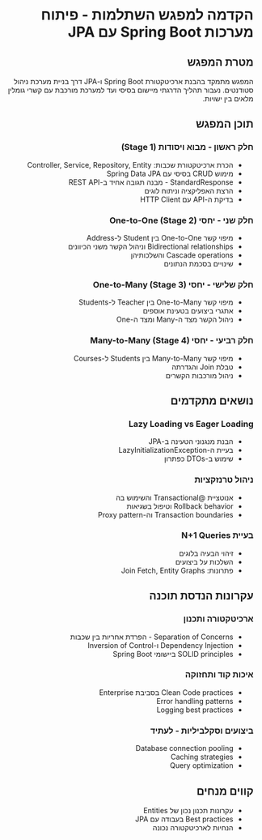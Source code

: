 <div dir="rtl">

# הקדמה למפגש השתלמות - פיתוח מערכות Spring Boot עם JPA

## מטרת המפגש

המפגש מתמקד בהבנת ארכיטקטורת Spring Boot ו-JPA דרך בניית מערכת ניהול סטודנטים. נעבור תהליך הדרגתי מיישום בסיסי ועד למערכת מורכבת עם קשרי גומלין מלאים בין ישויות.

## תוכן המפגש

### חלק ראשון - מבוא ויסודות (Stage 1)
- הכרת ארכיטקטורת שכבות: Controller, Service, Repository, Entity
- מימוש CRUD בסיסי עם Spring Data JPA
- StandardResponse - מבנה תגובה אחיד ב-REST API
- הרצת האפליקציה וניתוח לוגים
- בדיקת ה-API עם HTTP Client

### חלק שני - יחסי One-to-One (Stage 2)
- מיפוי קשר One-to-One בין Student ל-Address
- Bidirectional relationships וניהול הקשר משני הכיוונים
- Cascade operations והשלכותיהן
- שינויים בסכמת הנתונים

### חלק שלישי - יחסי One-to-Many (Stage 3)
- מיפוי קשר One-to-Many בין Teacher ל-Students
- אתגרי ביצועים בטעינת אוספים
- ניהול הקשר מצד ה-Many ומצד ה-One

### חלק רביעי - יחסי Many-to-Many (Stage 4)
- מיפוי קשר Many-to-Many בין Students ל-Courses
- טבלת Join והגדרתה
- ניהול מורכבות הקשרים

## נושאים מתקדמים

### Lazy Loading vs Eager Loading
- הבנת מנגנוני הטעינה ב-JPA
- בעיית ה-LazyInitializationException
- שימוש ב-DTOs כפתרון

### ניהול טרנזקציות
- אנוטציית @Transactional והשימוש בה
- Rollback behavior וטיפול בשגיאות
- Transaction boundaries וה-Proxy pattern

### בעיית N+1 Queries
- זיהוי הבעיה בלוגים
- השלכות על ביצועים
- פתרונות: Join Fetch, Entity Graphs

## עקרונות הנדסת תוכנה

### ארכיטקטורה ותכנון
- Separation of Concerns - הפרדת אחריות בין שכבות
- Dependency Injection ו-Inversion of Control
- SOLID principles ביישומי Spring Boot

### איכות קוד ותחזוקה
- Clean Code practices בסביבת Enterprise
- Error handling patterns
- Logging best practices

### ביצועים וסקלביליות - לעתיד  
- Database connection pooling
- Caching strategies
- Query optimization


##  קווים מנחים
- עקרונות תכנון נכון של Entities
- Best practices בעבודה עם JPA
- הנחיות לארכיטקטורה נכונה


</div>